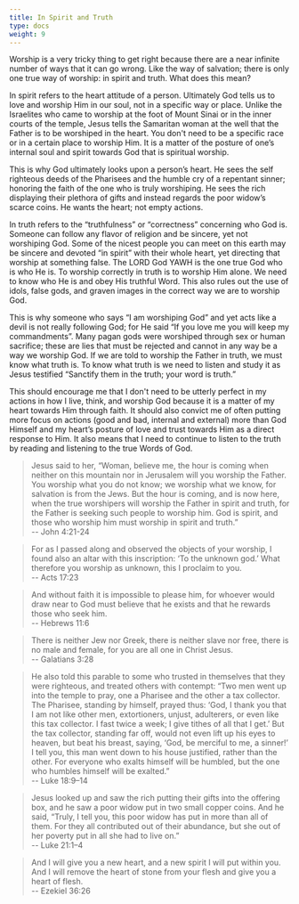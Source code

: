 ```yaml
---
title: In Spirit and Truth
type: docs
weight: 9
---
```


Worship is a very tricky thing to get right because there are a near infinite number of ways that it can go wrong. Like the way of salvation; there is only one true way of worship: in spirit and truth. What does this mean? 

In spirit refers to the heart attitude of a person. Ultimately God tells us to love and worship Him in our soul, not in a specific way or place. Unlike the Israelites who came to worship at the foot of Mount Sinai or in the inner courts of the temple, Jesus tells the Samaritan woman at the well that the Father is to be worshiped in the heart. You don't need to be a specific race or in a certain place to worship Him. It is a matter of the posture of one’s internal soul and spirit towards God that is spiritual worship. 

This is why God ultimately looks upon a person’s heart. He sees the self righteous deeds of the Pharisees and the humble cry of a repentant sinner; honoring the faith of the one who is truly worshiping. He sees the rich displaying their plethora of gifts and instead regards the poor widow’s scarce coins. He wants the heart; not empty actions.

In truth refers to the “truthfulness” or “correctness” concerning who God is. Someone can follow any flavor of religion and be sincere, yet not worshiping God. Some of the nicest people you can meet on this earth may be sincere and devoted “in spirit” with their whole heart, yet directing that worship at something false. The LORD God YAWH is the one true God who is who He is. To worship correctly in truth is to worship Him alone. We need to know who He is and obey His truthful Word. This also rules out the use of idols, false gods, and graven images in the correct way we are to worship God. 

This is why someone who says “I am worshiping God” and yet acts like a devil is not really following God; for He said “If you love me you will keep my commandments”. Many pagan gods were worshiped through sex or human sacrifice; these are lies that must be rejected and cannot in any way be a way we worship God. If we are told to worship the Father in truth, we must know what truth is. To know what truth is we need to listen and study it as Jesus testified “Sanctify them in the truth; your word is truth.”

This should encourage me that I don't need to be utterly perfect in my actions in how I live, think, and worship God because it is a matter of my heart towards Him through faith. It should also convict me of often putting more focus on actions (good and bad, internal and external) more than God Himself and my heart’s posture of love and trust towards Him as a direct response to Him. It also means that I need to continue to listen to the truth by reading and listening to the true Words of God. 

> Jesus said to her, “Woman, believe me, the hour is coming when neither on this mountain nor in Jerusalem will you worship the Father. You worship what you do not know; we worship what we know, for salvation is from the Jews. But the hour is coming, and is now here, when the true worshipers will worship the Father in spirit and truth, for the Father is seeking such people to worship him. God is spirit, and those who worship him must worship in spirit and truth.”  
> -- John 4:21-24

> For as I passed along and observed the objects of your worship, I found also an altar with this inscription: ‘To the unknown god.’ What therefore you worship as unknown, this I proclaim to you.  
> -- Acts 17:23

> And without faith it is impossible to please him, for whoever would draw near to God must believe that he exists and that he rewards those who seek him.  
> -- Hebrews 11:6

> There is neither Jew nor Greek, there is neither slave nor free, there is no male and female, for you are all one in Christ Jesus.  
> -- Galatians 3:28

> He also told this parable to some who trusted in themselves that they were righteous, and treated others with contempt: “Two men went up into the temple to pray, one a Pharisee and the other a tax collector. The Pharisee, standing by himself, prayed thus: ‘God, I thank you that I am not like other men, extortioners, unjust, adulterers, or even like this tax collector. I fast twice a week; I give tithes of all that I get.’ But the tax collector, standing far off, would not even lift up his eyes to heaven, but beat his breast, saying, ‘God, be merciful to me, a sinner!’ I tell you, this man went down to his house justified, rather than the other. For everyone who exalts himself will be humbled, but the one who humbles himself will be exalted.”  
> -- Luke 18:9–14

> Jesus looked up and saw the rich putting their gifts into the offering box, and he saw a poor widow put in two small copper coins. And he said, “Truly, I tell you, this poor widow has put in more than all of them. For they all contributed out of their abundance, but she out of her poverty put in all she had to live on.”  
> -- Luke 21:1–4

> And I will give you a new heart, and a new spirit I will put within you. And I will remove the heart of stone from your flesh and give you a heart of flesh.  
> -- Ezekiel 36:26

<script src="https://static.esvmedia.org/crossref/crossref.min.js" type="text/javascript"></script>